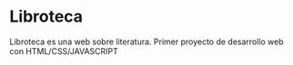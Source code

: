 # Libroteca
 Libroteca es una web sobre literatura. Primer proyecto de desarrollo web con HTML/CSS/JAVASCRIPT
